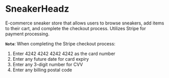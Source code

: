# SneakerHeadz

E-commerce sneaker store that allows users to browse sneakers, add items to their cart, and complete the checkout process. Utilizes Stripe for payment processing.

**`Note`**: When completing the Stripe checkout process:

1. Enter 4242 4242 4242 4242 as the card number
2. Enter any future date for card expiry
3. Enter any 3-digit number for CVV
4. Enter any billing postal code
